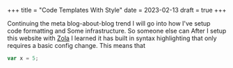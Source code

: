 +++
title = "Code Templates With Style"
date = 2023-02-13
draft = true
+++

Continuing the meta blog-about-blog trend I will go into how I've setup code formatting and Some infrastructure. So someone else can After I setup this website with [Zola](https://www.getzola.org/) I learned it has built in syntax highlighting that only requires a basic config change. This means that 

```js
var x = 5;
```